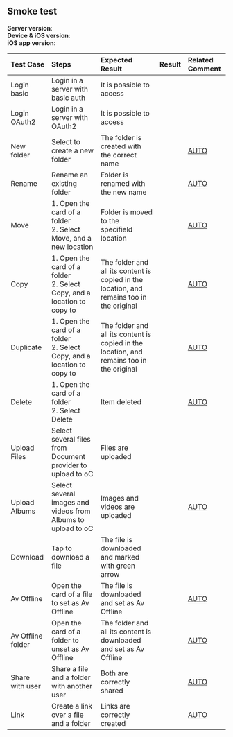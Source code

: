## Smoke test


**Server version**: <br>
**Device & iOS version**: <br>
**iOS app version**: 


Test Case | Steps | Expected Result | Result | Related Comment
| :------ | :---- | :-------------- | :----- | :---------
| Login basic | Login in a server with basic auth | It is possible to access  | |
| Login OAuth2 | Login in a server with OAuth2  | It is possible to access  | |
| New folder | Select to create a new folder |The folder is created with the correct name| | [AUTO](https://github.com/owncloud/ios-scenario-testing/blob/master/src/test/resources/io/cucumber/createfolder.feature)
| Rename | Rename an existing folder|  Folder is renamed with the new name | | [AUTO](https://github.com/owncloud/ios-scenario-testing/blob/master/src/test/resources/io/cucumber/rename.feature) 
| Move | 1. Open the card of a folder<br>2. Select Move, and a new location | Folder is moved to the specifield location | | [AUTO](https://github.com/owncloud/ios-scenario-testing/blob/master/src/test/resources/io/cucumber/move.feature)
| Copy | 1. Open the card of a folder<br>2. Select Copy, and a location to copy to | The folder and all its content is copied in the location, and remains too in the original| | [AUTO](https://github.com/owncloud/ios-scenario-testing/blob/master/src/test/resources/io/cucumber/copy.feature)
| Duplicate | 1. Open the card of a folder<br>2. Select Copy, and a location to copy to | The folder and all its content is copied in the location, and remains too in the original| | [AUTO](https://github.com/owncloud/ios-scenario-testing/blob/master/src/test/resources/io/cucumber/duplicate.feature)
| Delete | 1. Open the card of a folder<br>2. Select Delete | Item deleted|  | [AUTO](https://github.com/owncloud/ios-scenario-testing/blob/master/src/test/resources/io/cucumber/delete.feature)
| Upload  Files| Select several files from Document provider to upload to oC | Files are uploaded  | | 
| Upload Albums | Select several images and videos from Albums to upload to oC | Images and videos are uploaded  | | [AUTO](https://github.com/owncloud/ios-scenario-testing/blob/master/src/test/resources/io/cucumber/uploads.feature)
| Download | Tap to download a file | The file is downloaded and marked with green arrow| 
| Av Offline | Open the card of a file to set as Av Offline | The file is downloaded and set as Av Offline  | | [AUTO](https://github.com/owncloud/ios-scenario-testing/blob/master/src/test/resources/io/cucumber/avoffline.feature)
| Av Offline folder | Open the card of a folder to unset as Av Offline | The folder and all its content is downloaded and set as Av Offline | | [AUTO](https://github.com/owncloud/ios-scenario-testing/blob/master/src/test/resources/io/cucumber/avoffline.feature) 
| Share with user  | Share a file and a folder with another user | Both are correctly shared  | | [AUTO](https://github.com/owncloud/ios-scenario-testing/blob/master/src/test/resources/io/cucumber/shares.feature)
| Link  | Create a link over a file and a folder | Links are correctly created| | [AUTO](https://github.com/owncloud/ios-scenario-testing/blob/master/src/test/resources/io/cucumber/links.feature)